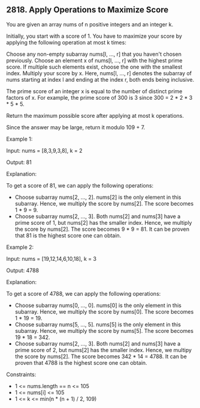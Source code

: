 ## 2818. Apply Operations to Maximize Score

You are given an array nums of n positive integers and an integer k.

Initially, you start with a score of 1. You have to maximize your score by applying the following operation at most k times:

Choose any non-empty subarray nums[l, ..., r] that you haven't chosen previously.
Choose an element x of nums[l, ..., r] with the highest prime score. If multiple such elements exist, choose the one with the smallest index.
Multiply your score by x.
Here, nums[l, ..., r] denotes the subarray of nums starting at index l and ending at the index r, both ends being inclusive.

The prime score of an integer x is equal to the number of distinct prime factors of x. For example, the prime score of 300 is 3 since 300 = 2 * 2 * 3 * 5 * 5.

Return the maximum possible score after applying at most k operations.

Since the answer may be large, return it modulo 109 + 7.

 

Example 1:

Input: nums = [8,3,9,3,8], k = 2

Output: 81

Explanation: 

To get a score of 81, we can apply the following operations:
- Choose subarray nums[2, ..., 2]. nums[2] is the only element in this subarray. Hence, we multiply the score by nums[2]. The score becomes 1 * 9 = 9.
- Choose subarray nums[2, ..., 3]. Both nums[2] and nums[3] have a prime score of 1, but nums[2] has the smaller index. Hence, we multiply the score by nums[2]. The score becomes 9 * 9 = 81.
It can be proven that 81 is the highest score one can obtain.

Example 2:

Input: nums = [19,12,14,6,10,18], k = 3

Output: 4788

Explanation: 

To get a score of 4788, we can apply the following operations: 
- Choose subarray nums[0, ..., 0]. nums[0] is the only element in this subarray. Hence, we multiply the score by nums[0]. The score becomes 1 * 19 = 19.
- Choose subarray nums[5, ..., 5]. nums[5] is the only element in this subarray. Hence, we multiply the score by nums[5]. The score becomes 19 * 18 = 342.
- Choose subarray nums[2, ..., 3]. Both nums[2] and nums[3] have a prime score of 2, but nums[2] has the smaller index. Hence, we multipy the score by nums[2]. The score becomes 342 * 14 = 4788.
It can be proven that 4788 is the highest score one can obtain.
 

Constraints:

- 1 <= nums.length == n <= 105
- 1 <= nums[i] <= 105
- 1 <= k <= min(n * (n + 1) / 2, 109)